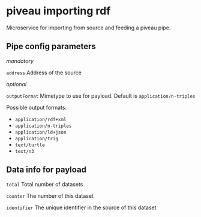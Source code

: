 # piveau importing rdf
Microservice for importing from source and feeding a piveau pipe.

## Pipe config parameters

_mandatory_

`address` Address of the source

_optional_

`outputFormat` Mimetype to use for payload. Default is `application/n-triples`

Possible output formats:

 * `application/rdf+xml`
 * `application/n-triples`
 * `application/ld+json`
 * `application/trig`
 * `text/turtle`
 * `text/n3`
    
## Data info for payload

`total` Total number of datasets

`counter` The number of this dataset

`identifier` The unique identifier in the source of this dataset
